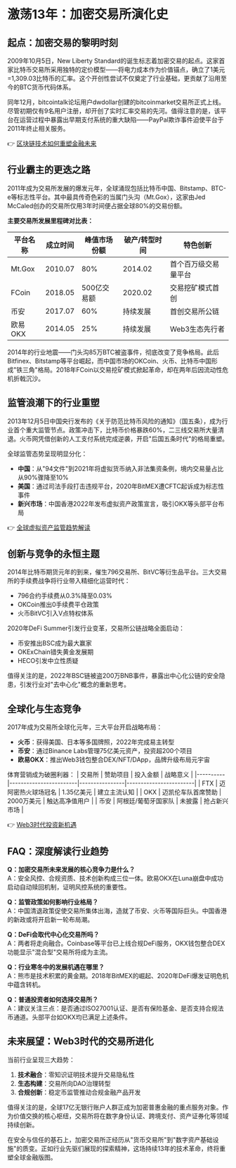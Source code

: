 # 激荡13年：加密交易所演化史

## 起点：加密交易的黎明时刻

2009年10月5日，New Liberty Standard的诞生标志着加密交易的起点。这家首家比特币交易所采用独特的定价模型——将电力成本作为价值锚点，确立了1美元=1,309.03比特币的汇率。这个开创性尝试不仅奠定了行业基础，更贡献了沿用至今的BTC货币代码体系。

同年12月，bitcointalk论坛用户dwdollar创建的bitcoinmarket交易所正式上线。尽管初期仅有9名用户注册，却开创了实时汇率交易的先河。值得注意的是，该平台在运营过程中暴露出早期支付系统的重大缺陷——PayPal欺诈事件迫使平台于2011年终止相关服务。

👉 [区块链技术如何重塑金融未来](https://bit.ly/okx_welcome)

## 行业霸主的更迭之路

2011年成为交易所发展的爆发元年，全球涌现包括比特币中国、Bitstamp、BTC-e等标志性平台。其中最具传奇色彩的当属门头沟（Mt.Gox），这家由Jed McCaled创办的交易所仅用3年时间便占据全球80%的交易份额。

**主要交易所发展里程碑对比表：**

| 平台名称   | 成立时间  | 峰值市场份额 | 破产/转型时间 | 特色创新          |
|------------|-----------|--------------|----------------|-------------------|
| Mt.Gox     | 2010.07   | 80%          | 2014.02        | 首个百万级交易量平台 |
| FCoin      | 2018.05   | 500亿交易额  | 2020.02        | 交易挖矿模式首创    |
| 币安       | 2017.07   | 60%          | 持续发展       | 首创交易所公链    |
| 欧易OKX    | 2014.05   | 25%          | 持续发展       | Web3生态先行者     |

2014年的行业地震——门头沟85万BTC被盗事件，彻底改变了竞争格局。此后Bitfinex、Bitstamp等平台崛起，而中国市场的OKCoin、火币、比特币中国形成"铁三角"格局。2018年FCoin以交易挖矿模式掀起革命，却在两年后因流动性危机折戟沉沙。

## 监管浪潮下的行业重塑

2013年12月5日中国央行发布的《关于防范比特币风险的通知》（国五条），成为行业首个重大监管节点。政策冲击下，比特币价格暴跌60%，二三线交易所大量清退。火币网凭借创新的人工支付系统完成逆袭，开启"后国五条时代"的格局重塑。

全球监管态势呈现明显分化：
- **中国**：从"94文件"到2021年将虚拟货币纳入非法集资条例，境内交易量占比从90%骤降至10%
- **美国**：通过司法手段打击违规平台，2020年BitMEX遭CFTC起诉成为标志性事件
- **新兴市场**：中国香港2022年发布虚拟资产政策宣言，吸引OKX等头部平台布局

👉 [全球虚拟资产监管趋势解读](https://bit.ly/okx_welcome)

## 创新与竞争的永恒主题

2014年比特币期货元年的到来，催生796交易所、BitVC等衍生品平台。三大交易所的手续费战争将行业带入精细化运营时代：
- 796合约手续费从0.3%降至0.03%
- OKCoin推出0手续费平仓政策
- 火币BitVC引入V点特权体系

2020年DeFi Summer引发行业变革，交易所公链战略全面启动：
- 币安推出BSC成为最大赢家
- OKExChain错失黄金发展期
- HECO引发中立性质疑

值得关注的是，2022年BSC链被盗200万BNB事件，暴露出中心化公链的安全隐患，引发行业对"去中心化"概念的重新思考。

## 全球化与生态竞争

2017年成为交易所全球化元年，三大平台开启战略布局：
- **火币**：获得美国、日本等多国牌照，2022年完成易主转型
- **币安**：通过Binance Labs管理75亿美元资产，投资超200个项目
- **欧易OKX**：推出Web3钱包整合DEX/NFT/DApp，品牌升级布局元宇宙

体育营销成为破圈利器：
| 交易所   | 赞助项目               | 投入金额       | 战略意义               |
|----------|------------------------|----------------|------------------------|
| FTX      | 迈阿密热火球场冠名     | 1.35亿美元     | 建立主流认知             |
| OKX      | 迈凯伦车队首席赞助     | 2000万美元     | 触达高净值用户           |
| 币安     | 阿根廷/葡萄牙国家队    | 未披露         | 抢占新兴市场             |

👉 [Web3时代投资新机遇](https://bit.ly/okx_welcome)

## FAQ：深度解读行业趋势

**Q：加密交易所未来发展的核心竞争力是什么？**  
A：安全风控、合规资质、技术创新构成三位一体。欧易OKX在Luna崩盘中成功启动自动赎回机制，证明风控系统的重要性。

**Q：监管政策如何影响行业格局？**  
A：中国清退政策促使交易所集体出海，造就了币安、火币等国际巨头。中国香港的新政或将开启新一轮布局潮。

**Q：DeFi会取代中心化交易所吗？**  
A：两者将走向融合。Coinbase等平台已上线合规DeFi服务，OKX钱包整合DEX功能显示"混合型"交易所将成为主流。

**Q：行业寒冬中的发展机遇在哪里？**  
A：熊市是技术积累的黄金期。2018年BitMEX的崛起、2020年DeFi爆发证明危机中蕴含转机。

**Q：普通投资者如何选择交易所？**  
A：建议关注三点：是否通过ISO27001认证、是否有保险基金、是否支持合规法币通道。头部平台如OKX均已满足上述条件。

## 未来展望：Web3时代的交易所进化

当前行业呈现三大趋势：
1. **技术融合**：零知识证明技术提升交易隐私性
2. **生态构建**：交易所向DAO治理转型
3. **合规创新**：稳定币监管推动合规金融产品开发

值得关注的是，全球17亿无银行账户人群正成为加密普惠金融的重点服务对象。作为价值交换的核心枢纽，交易所将在数字身份认证、跨境支付、资产证券化等领域持续创新。

在安全与信任的基石上，加密交易所正经历从"货币交易所"到"数字资产基础设施"的质变。正如行业先驱们展现的探索精神，这场持续13年的技术革命，终将重塑全球金融版图。